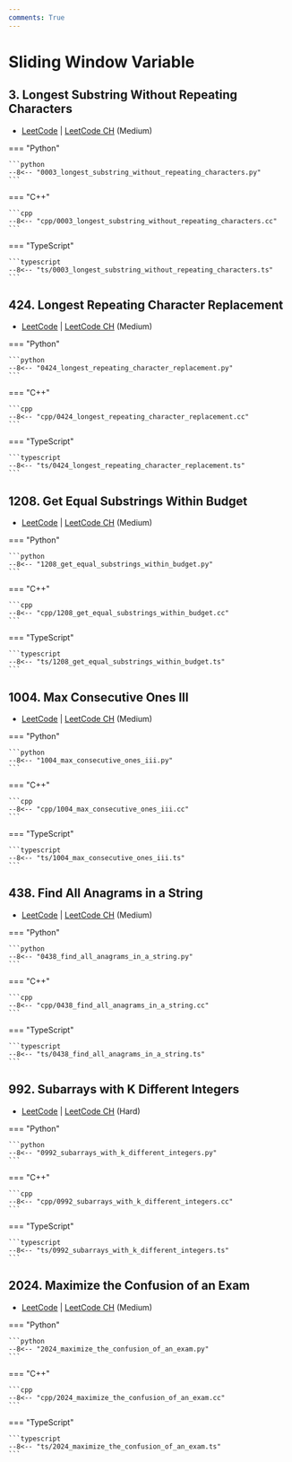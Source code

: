 ```yaml
---
comments: True
---
```


# Sliding Window Variable

## 3. Longest Substring Without Repeating Characters

-  [LeetCode](https://leetcode.com/problems/longest-substring-without-repeating-characters/) | [LeetCode CH](https://leetcode.cn/problems/longest-substring-without-repeating-characters/) (Medium)

=== "Python"

    ```python
    --8<-- "0003_longest_substring_without_repeating_characters.py"
    ```

=== "C++"

    ```cpp
    --8<-- "cpp/0003_longest_substring_without_repeating_characters.cc"
    ```

=== "TypeScript"

    ```typescript
    --8<-- "ts/0003_longest_substring_without_repeating_characters.ts"
    ```

## 424. Longest Repeating Character Replacement

-  [LeetCode](https://leetcode.com/problems/longest-repeating-character-replacement/) | [LeetCode CH](https://leetcode.cn/problems/longest-repeating-character-replacement/) (Medium)

=== "Python"

    ```python
    --8<-- "0424_longest_repeating_character_replacement.py"
    ```

=== "C++"

    ```cpp
    --8<-- "cpp/0424_longest_repeating_character_replacement.cc"
    ```

=== "TypeScript"

    ```typescript
    --8<-- "ts/0424_longest_repeating_character_replacement.ts"
    ```

## 1208. Get Equal Substrings Within Budget

-  [LeetCode](https://leetcode.com/problems/get-equal-substrings-within-budget/) | [LeetCode CH](https://leetcode.cn/problems/get-equal-substrings-within-budget/) (Medium)

=== "Python"

    ```python
    --8<-- "1208_get_equal_substrings_within_budget.py"
    ```

=== "C++"

    ```cpp
    --8<-- "cpp/1208_get_equal_substrings_within_budget.cc"
    ```

=== "TypeScript"

    ```typescript
    --8<-- "ts/1208_get_equal_substrings_within_budget.ts"
    ```

## 1004. Max Consecutive Ones III

-  [LeetCode](https://leetcode.com/problems/max-consecutive-ones-iii/) | [LeetCode CH](https://leetcode.cn/problems/max-consecutive-ones-iii/) (Medium)

=== "Python"

    ```python
    --8<-- "1004_max_consecutive_ones_iii.py"
    ```

=== "C++"

    ```cpp
    --8<-- "cpp/1004_max_consecutive_ones_iii.cc"
    ```

=== "TypeScript"

    ```typescript
    --8<-- "ts/1004_max_consecutive_ones_iii.ts"
    ```

## 438. Find All Anagrams in a String

-  [LeetCode](https://leetcode.com/problems/find-all-anagrams-in-a-string/) | [LeetCode CH](https://leetcode.cn/problems/find-all-anagrams-in-a-string/) (Medium)

=== "Python"

    ```python
    --8<-- "0438_find_all_anagrams_in_a_string.py"
    ```

=== "C++"

    ```cpp
    --8<-- "cpp/0438_find_all_anagrams_in_a_string.cc"
    ```

=== "TypeScript"

    ```typescript
    --8<-- "ts/0438_find_all_anagrams_in_a_string.ts"
    ```

## 992. Subarrays with K Different Integers

-  [LeetCode](https://leetcode.com/problems/subarrays-with-k-different-integers/) | [LeetCode CH](https://leetcode.cn/problems/subarrays-with-k-different-integers/) (Hard)

=== "Python"

    ```python
    --8<-- "0992_subarrays_with_k_different_integers.py"
    ```

=== "C++"

    ```cpp
    --8<-- "cpp/0992_subarrays_with_k_different_integers.cc"
    ```

=== "TypeScript"

    ```typescript
    --8<-- "ts/0992_subarrays_with_k_different_integers.ts"
    ```

## 2024. Maximize the Confusion of an Exam

-  [LeetCode](https://leetcode.com/problems/maximize-the-confusion-of-an-exam/) | [LeetCode CH](https://leetcode.cn/problems/maximize-the-confusion-of-an-exam/) (Medium)

=== "Python"

    ```python
    --8<-- "2024_maximize_the_confusion_of_an_exam.py"
    ```

=== "C++"

    ```cpp
    --8<-- "cpp/2024_maximize_the_confusion_of_an_exam.cc"
    ```

=== "TypeScript"

    ```typescript
    --8<-- "ts/2024_maximize_the_confusion_of_an_exam.ts"
    ```

